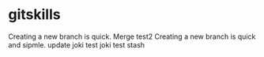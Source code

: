 # gitskills
Creating a new branch is quick.
Merge test2
Creating a new branch is quick and sipmle.
update joki test
joki test stash
